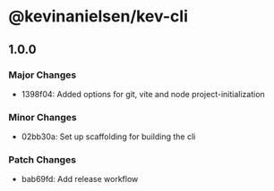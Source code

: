 # @kevinanielsen/kev-cli

## 1.0.0

### Major Changes

- 1398f04: Added options for git, vite and node project-initialization

### Minor Changes

- 02bb30a: Set up scaffolding for building the cli

### Patch Changes

- bab69fd: Add release workflow
